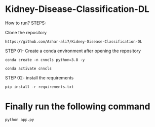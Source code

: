 # Kidney-Disease-Classification-DL

How to run?
STEPS:

Clone the repository

    https://github.com/Azhar-ali7/Kidney-Disease-Classification-DL

STEP 01- Create a conda environment after opening the repository

    conda create -n cnncls python=3.8 -y

    conda activate cnncls

STEP 02- install the requirements

    pip install -r requirements.txt

# Finally run the following command
    python app.py